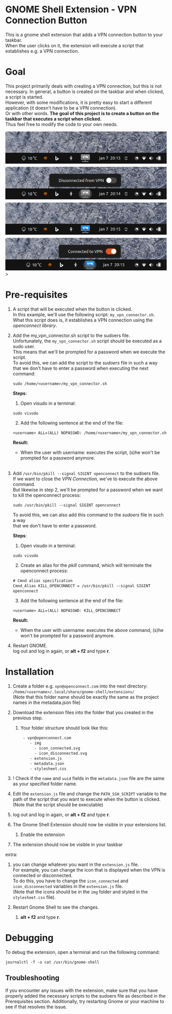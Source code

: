 # GNOME Shell Extension - VPN Connection Button
This is a gnome shell extension that adds a VPN connection button to your taskbar.  
When the user clicks on it, the extension will execute a script that establishes e.g. a VPN connection.  

# Goal
This project primarily deals with creating a VPN connection, but this is not necessary. In general, a button is created on the taskbar and when clicked, a script is started.  
However, with some modifications, it is pretty easy to start a different application (it doesn't have to be a VPN connection).  
Or with other words. **The goal of this project is to create a button on the taskbar that executes a script when clicked.**  
Thus feel free to modify the code to your own needs.

<div>
<img src="img/git/Screenshot_1.png"><br/>
<img src="img/git/Screenshot_2.png" style="margin-top:7px"><br/>
<img src="img/git/Screenshot_3.png" style="margin-top:7px"><br/>
<img src="img/git/Screenshot_4.png" style="margin-top:7px"><br/>><br/>
</div>

# Pre-requisites
 1. A script that will be executed when the button is clicked.   
  In this example, we'll use the following script: `my_vpn_connector.sh`.  
  What this script does is, it establishes a VPN connection using the _openconnect library_.

 1. Add the my_vpn_connector.sh script to the sudoers file.  
    Unfortunately, the `my_vpn_connector.sh` script should be executed as a sudo user.  
    This means that we'll be prompted for a password when we execute the script.  
    To avoid this, we can add the script to the *sudoers* file in such a way  
    that we don't have to enter a password when executing the next command:
    ```shell
    sudo /home/<username>/my_vpn_connector.sh
    ```

    **Steps**:
    1. Open visudo in a terminal: 
    ```shell 
    sudo visudo
    ```  
    2. Add the following sentence at the end of the file:   
    ```shell
    <username> ALL=(ALL) NOPASSWD: /home/<username>/my_vpn_connector.sh
    ```

    **Result:**   
    -  When the user with username: <username> executes the script, (s)he won't be prompted for a password anymore.   
       <br>

 1. Add `/usr/bin/pkill --signal SIGINT openconnect` to the sudoers file.  
    If we want to close the *VPN Connection*, we've to execute the above command.  
    But likewise in step 2, we'll be prompted for a password when we want to kill the openconnect process:
    ```shell
    sudo /usr/bin/pkill --signal SIGINT openconnect
    ```
    To avoid this, we can also add this command to the *sudoers* file in such a way  
      that we don't have to enter a password.

    **Steps**:
    1. Open visudo in a terminal: 
    ```shell 
    sudo visudo
    ```  
    2. Create an alias for the *pkill* command, which will terminate the openconnect process:
    ```shell
    # Cmnd alias specification
    Cmnd_Alias KILL_OPENCONNECT = /usr/bin/pkill --signal SIGINT openconnect
    ```

    3. Add the following sentence at the end of the file:   
    ```shell
    <username> ALL=(ALL) NOPASSWD: KILL_OPENCONNECT
    ```
    **Result:**   
    -  When the user with username: <username> executes the above command, (s)he won't be prompted for a password anymore.
       <br>

1. Restart GNOME.  
   log out and log in again, or **alt + f2** and type **r**.


# Installation
 1. Create a folder e.g. `vpn@openconnect.com` into the next directory: `/home/<username>/.local/share/gnome-shell/extensions/`  
    (Note that this folder name should be exactly the same as the project names in the metadata.json file)   
 1. Download the extension files into the folder that you created in the previous step.  
    1. Your folder structure should look like this:
        ```
         - vpn@openconnect.com
            - img
              - icon_connected.svg
              - icon_disconnected.svg
            - extension.js
            - metadata.json
            - stylesheet.css
 1. ! Check if the `name` and `uuid` fields in the `metadata.json` file are the same as your specified folder name.
 1. Edit the `extension.js` file and change the `PATH_SSH_SCRIPT` variable to the path of the script that you want to execute when the button is clicked.    
    (Note that the script should be executable)
 1. log out and log in again, or **alt + f2** and type **r**.  

 1. The Gnome Shell Extension should now be visible in your extensions list.
    1. Enable the extension
 1. The extension should now be visible in your taskbar 


extra:
1. you can change whatever you want in the `extension.js` file.  
   For example, you can change the icon that is displayed when the VPN is connected or disconnected.  
   To do this, you have to change the `icon_connected` and `icon_disconnected` variables in the `extension.js` file.  
   (Note that the icons should be in the `img` folder and styled in the `stylesheet.css` file).

1. Restart Gnome Shell to see the changes.
    1. **alt + f2** and type **r**.




# Debugging
To debug the extension, open a terminal and run the following command:
```shell
journalctl -f -o cat /usr/bin/gnome-shell
```
## Troubleshooting
If you encounter any issues with the extension, make sure that you have properly added the necessary scripts to the sudoers file as described in the Prerequisites section. Additionally, try restarting Gnome or your machine to see if that resolves the issue.